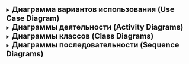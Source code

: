 <details>
<summary><strong style="font-size: 20px;">Диаграмма вариантов использования (Use Case Diagram)</strong></summary>
Диаграмма вариантов использования представляет собой визуальное представление взаимодействия между пользователями (акторами) и системой. Она помогает определить основные функции, которые система должна предоставлять, а также показывает, как пользователи будут взаимодействовать с этими функциями. В данной диаграмме мы рассматриваем два типа пользователей: обычные пользователи и администраторы.
<details>
<summary>код puml</summary>

```
@startuml
actor Пользователь
actor Администратор

Пользователь --> (Просмотр рек и озер)
Пользователь --> (Поиск информации)
Пользователь --> (Комментирование постов)
Администратор --> (Управление постами)
Администратор --> (Модерация комментариев)

(Просмотр рек и озер) --> (Поиск информации)
@enduml
```

</details>

<details>
<summary>фотографии puml</summary>

Основные элементы диаграммы:
- Акторы: представляют пользователей системы. В нашем случае это "Пользователь" и "Администратор".
- Варианты использования: представляют функции системы, такие как "Просмотр рек и озер", "Поиск информации", "Комментирование постов", "Управление постами" и "Модерация комментариев".
- Связи: показывают, какие акторы взаимодействуют с какими вариантами использования.

![替代文本](../../out/lab3/project14-1965823945.wiki/puml/Use%20Case%20Diagram/Use%20Case%20Diagram.png)

</details>

</details>




<details>
<summary><strong style="font-size: 20px;">Диаграммы деятельности (Activity Diagrams)</strong></summary>
Диаграммы деятельности представляют собой визуальное отображение последовательности действий, выполняемых пользователем или системой. Они помогают понять рабочие процессы и логику выполнения задач в системе.
<details>
<summary>код puml</summary>

```
@startuml
start
:Пользователь заходит на блог;
:Пользователь выбирает реку или озеро;
if (Доступна ли информация?) then (да)
  :Отобразить информацию;
else (нет)
  :Показать "Информация недоступна";
endif
stop
@enduml
```
```
@startuml
start
:Администратор входит в систему;
:Администратор выбирает "Управление постами";
:Администратор добавляет новый пост;
:Администратор сохраняет пост;
stop
@enduml
```

</details>

<details>
<summary>фотографии puml</summary>

![替代文本](../../out/lab3/project14-1965823945.wiki/puml/Activity%20Diagram/Activity%20Diagram.png)
![替代文本](../../out/lab3/project14-1965823945.wiki/puml/Activity%20Diagram/Activity%20Diagram-1.png)

</details>

</details>



<details>
<summary><strong style="font-size: 20px;">Диаграммы классов (Class Diagrams)</strong></summary>
Диаграммы классов представляют собой статическое отображение структуры системы, показывая классы, их атрибуты и методы, а также отношения между классами. Они помогают разработчикам понять, как различные компоненты системы взаимодействуют друг с другом.
<details>
<summary>код puml</summary>

```
@startuml
class Пользователь {
  +String имя
  +String email
  +войти()
  +выйти()
}

class Пост {
  +String заголовок
  +String содержание
  +Date датаСоздания
  +добавитьКомментарий()
}

class Комментарий {
  +String текст
  +Date датаПубликации
}

Пользователь "1" -- "0..*" Пост : создает >
Пост "1" -- "0..*" Комментарий : содержит >
@enduml
```
```
@startuml
class Озеро {
  +String название
  +double площадь
  +double глубина
  +получитьДетали()
}

class Река {
  +String название
  +double длина
  +String источник
  +String устье
  +получитьДетали()
}

Озеро "1" -- "0..*" Река : питается >
@enduml
```
```
@startuml
class ПрофильПользователя {
  +String имяПользователя
  +String пароль
  +String биография
  +обновитьПрофиль()
}

class ПрофильАдминистратора {
  +String имяАдминистратора
  +String emailАдминистратора
  +управлятьПользователями()
}

ПрофильПользователя <|-- ПрофильАдминистратора
@enduml
```
```
@startuml
class Тег {
  +String название
  +добавитьТег()
}

class Пост {
  +String заголовок
  +String содержание
  +добавитьТег()
}

Пост "0..*" -- "0..*" Тег : помечен >
@enduml
```
```
@startuml
class Уведомление {
  +String сообщение
  +Date дата
  +отправитьУведомление()
}

class Пользователь {
  +String имя
  +String email
  +получитьУведомление()
}

Пользователь "1" -- "0..*" Уведомление : получает >
@enduml
```

</details>

<details>
<summary>фотографии puml</summary>

Основные элементы диаграммы:
- Классы: представляют собой сущности системы с определенными атрибутами и методами.
- Атрибуты: характеристики классов, которые хранят данные.
- Методы: функции, которые определяют поведение классов.
- Связи: показывают отношения между классами, такие как ассоциации, агрегации и композиции.

![替代文本](../../out/lab3/project14-1965823945.wiki/puml/Class%20Diagram/Class%20Diagram.png)
![替代文本](../../out/lab3/project14-1965823945.wiki/puml/Class%20Diagram/Class%20Diagram-1.png)
![替代文本](../../out/lab3/project14-1965823945.wiki/puml/Class%20Diagram/Class%20Diagram-2.png)
![替代文本](../../out/lab3/project14-1965823945.wiki/puml/Class%20Diagram/Class%20Diagram-3.png)
![替代文本](../../out/lab3/project14-1965823945.wiki/puml/Class%20Diagram/Class%20Diagram-4.png)
</details>

</details>




<details>
<summary><strong style="font-size: 20px;">Диаграммы последовательности (Sequence Diagrams)</strong></summary>
Диаграммы последовательности представляют собой визуальное отображение взаимодействия между объектами в системе в определенной последовательности. Они помогают понять, как объекты взаимодействуют друг с другом во времени, а также порядок вызовов методов и передачу сообщений.
<details>
<summary>код puml</summary>

```
@startuml
Пользователь -> Блог : Просмотр информации о реке
Блог -> БазаДанных : Запрос данных о реке
БазаДанных --> Блог : Возврат данных о реке
Блог --> Пользователь : Отображение информации о реке
@enduml
```
```
@startuml
Администратор -> Блог : Войти в систему
Блог -> БазаДанных : Аутентификация администратора
БазаДанных --> Блог : Возврат успеха
Блог --> Администратор : Показать панель администратора
@enduml
```
```
@startuml
Пользователь -> Блог : Оставить комментарий
Блог -> БазаДанных : Сохранить комментарий
БазаДанных --> Блог : Подтверждение сохранения
Блог --> Пользователь : Показать подтверждение
@enduml
```
```
@startuml
Администратор -> Блог : Создать новый пост
Блог -> БазаДанных : Сохранить пост
БазаДанных --> Блог : Подтверждение сохранения
Блог --> Администратор : Показать подтверждение поста
@enduml
```
```
@startuml
Пользователь -> Блог : Поиск реки
Блог -> БазаДанных : Запрос данных о реке
БазаДанных --> Блог : Возврат данных о реке
Блог --> Пользователь : Отображение результатов поиска
@enduml
```

</details>

<details>
<summary>фотографии puml</summary>

Основные элементы диаграммы:
- Объекты: представляют собой сущности, участвующие во взаимодействии.
- Сообщения: показывают, как объекты обмениваются данными и вызывают методы друг у друга.
- Временная линия: отображает порядок выполнения действий во времени, где вертикальная ось представляет время, а горизонтальная ось — объекты.
- Активные участники: обозначают, когда объект активен и выполняет действия.

![替代文本](../../out/lab3/project14-1965823945.wiki/puml/Sequence%20Diagram/Sequence%20Diagram.png)
---
![替代文本](../../out/lab3/project14-1965823945.wiki/puml/Sequence%20Diagram/Sequence%20Diagram-1.png)
---
![替代文本](../../out/lab3/project14-1965823945.wiki/puml/Sequence%20Diagram/Sequence%20Diagram-2.png)
---
![替代文本](../../out/lab3/project14-1965823945.wiki/puml/Sequence%20Diagram/Sequence%20Diagram-3.png)
![替代文本](../../out/lab3/project14-1965823945.wiki/puml/Sequence%20Diagram/Sequence%20Diagram-4.png)

</details>

</details>